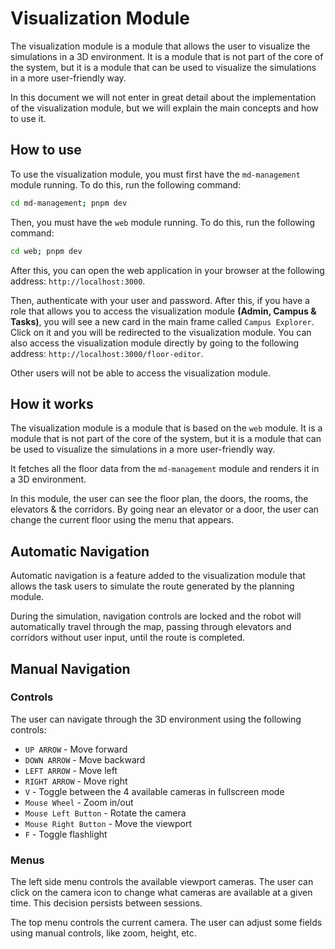 # Visualization Module

The visualization module is a module that allows the user to visualize the simulations in a 3D environment. It is a module that is not part of the core of the system, but it is a module that can be used to visualize the simulations in a more user-friendly way.

In this document we will not enter in great detail about the implementation of the visualization module, but we will explain the main concepts and how to use it.

## How to use

To use the visualization module, you must first have the `md-management` module running. To do this, run the following command:

```bash
cd md-management; pnpm dev
```

Then, you must have the `web` module running. To do this, run the following command:

```bash
cd web; pnpm dev
```

After this, you can open the web application in your browser at the following address: `http://localhost:3000`.

Then, authenticate with your user and password. After this, if you have a role that allows you to access the visualization module **(Admin, Campus & Tasks)**, you will see a new card in the main frame called `Campus Explorer`. Click on it and you will be redirected to the visualization module. You can also access the visualization module directly by going to the following address: `http://localhost:3000/floor-editor`.

Other users will not be able to access the visualization module.

## How it works

The visualization module is a module that is based on the `web` module. It is a module that is not part of the core of the system, but it is a module that can be used to visualize the simulations in a more user-friendly way.

It fetches all the floor data from the `md-management` module and renders it in a 3D environment.

In this module, the user can see the floor plan, the doors, the rooms, the elevators & the corridors. By going near an elevator or a door, the user can change the current floor using the menu that appears.

## Automatic Navigation

Automatic navigation is a feature added to the visualization module that allows the task users to simulate the route generated by the planning module.

During the simulation, navigation controls are locked and the robot will automatically travel through the map, passing through elevators and corridors without user input, until the route is completed.

## Manual Navigation

### Controls

The user can navigate through the 3D environment using the following controls:

- `UP ARROW` - Move forward
- `DOWN ARROW` - Move backward
- `LEFT ARROW` - Move left
- `RIGHT ARROW` - Move right
- `V` - Toggle between the 4 available cameras in fullscreen mode
- `Mouse Wheel` - Zoom in/out
- `Mouse Left Button` - Rotate the camera
- `Mouse Right Button` - Move the viewport
- `F` - Toggle flashlight

### Menus

The left side menu controls the available viewport cameras. The user can click on the camera icon to change what cameras are available at a given time. This decision persists between sessions.

The top menu controls the current camera. The user can adjust some fields using manual controls, like zoom, height, etc.
